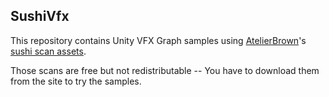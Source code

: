 SushiVfx
--------

This repository contains Unity VFX Graph samples using [AtelierBrown]'s [sushi scan assets].

Those scans are free but not redistributable -- You have to download them from the site to try the samples.

[AtelierBrown]: https://brown.tokyo
[sushi scan assets]: https://ddd.pink/product/j-food04/
